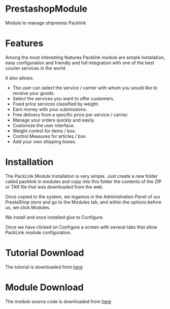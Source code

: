 PrestashopModule
================

Module to manage shipments Packlink


Features
========
Among the most interesting features Packlink module are simple installation, easy configuration and friendly and full integration with one of the best courier services in the world.

It also allows:<br/>
<ul>
<li>The user can select the service / carrier with whom you would like to receive your goods.</li>
<li>Select the services you want to offer customers.</li>
<li>Fixed price services classified by weight.</li>
<li>Earn money with your submissions.</li>
<li>Free delivery from a specific price per service / carrier.</li>
<li>Manage your orders quickly and easily.</li>
<li>Customize the user interface.</li>
<li>Weight control for items / box.</li>
<li>Control Measures for articles / box.</li>
<li>Add your own shipping boxes.</li>
</ul>

Installation
============

<p>The PackLink Module Installation is very simple. Just create a new folder called packlink in modules and copy into this folder the contents of the ZIP or TAR file that was downloaded from the web.</p>
<p>Once copied to the system, we logamos in the Administration Panel of our PrestaShop store and go to the Modules tab, and within the options before us, we click Modules.</p>
<p>We install and once installed give to Configure.</p>
<p>Once we have clicked on Configure a screen with several tabs that allow PackLink module configuration.</p>


Tutorial Download
=================
The tutorial is downloaded from <a href="http://api.packlink.com/docs/ManualUsuarioPS.pdf" target="_blank">here</a>

Module Download
=================
The module source code is downloaded from <a href="http://api.packlink.com/docs/ManualUsuarioPS.pdf" target="_blank">here</a>
